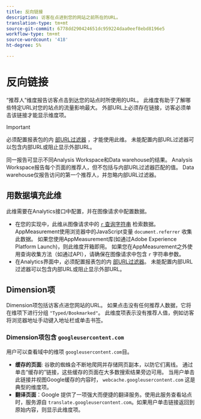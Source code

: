 ```yaml
---
title: 反向链接
description: 访客在点进到您的网站之前所在的URL。
translation-type: tm+mt
source-git-commit: 6778dd290424651dc959224daa0eef8ebd8196e5
workflow-type: tm+mt
source-wordcount: '418'
ht-degree: 5%

---
```



# 反向链接

“推荐人”维度报告访客点击到达您的站点时所使用的URL。 此维度有助于了解哪些特定URL对您的站点的流量影响最大。 外部URL上必须存在链接，访客必须单击该链接才能显示维度项。

>[!IMPORTANT]
>
>必须配置报表包的内 [部URL过滤器](/help/admin/admin/internal-url-filter-admin.md) ，才能使用此维。 未能配置内部URL过滤器可以包含内部URL或阻止显示外部URL。

同一报告可显示不同Analysis Workspace和Data warehouse的结果。 Analysis Workspace报告每个页面的推荐人，但不包括与内部URL过滤器匹配的值。 Data warehouse仅报告访问的第一个推荐人，并忽略内部URL过滤器。

## 用数据填充此维

此维需要在Analytics接口中配置，并在图像请求中配置数据。

* 在您的实现中，此维从图像请求中的 [`r` 查询字符串](/help/implement/validate/query-parameters.md) 检索数据。 AppMeasurement使用浏览器中的JavaScript变量 `document.referrer` 收集此数据。 如果您使用AppMeasurement库(如通过Adobe Experience Platform Launch)，则此维度开箱即用。 如果您在AppMeasurement之外使用查询收集方法（如通过API），请确保在图像请求中包含 `r` 字符串参数。
* 在Analytics界面中，必须配置报表包的内 [部URL过滤器](/help/admin/admin/internal-url-filter-admin.md)。 未能配置内部URL过滤器可以包含内部URL或阻止显示外部URL。

## Dimension项

Dimension项包括访客点进您网站的URL。 如果点击没有任何推荐人数据，它将在维项下进行分组 `"Typed/Bookmarked"`。 此维度项表示没有推荐人值，例如访客将浏览器地址手动键入地址栏或单击书签。

### Dimension项包含 `googleusercontent.com`

用户可以查看域中的维项 `googleusercontent.com`目。

* **缓存的页面**: 谷歌的蜘蛛会不断地爬网并存储网页副本，以防它们离线。 通过单击“缓存的”链接，这些缓存的页面在大多数搜索结果旁边可用。 当用户单击此链接并视图Google缓存的内容时， `webcache.googleusercontent.com` 这是典型的维度项。
* **翻译页面**：Google 提供了一项强大而便捷的翻译服务。使用此服务查看站点时，服务源自 `translate.googleusercontent.com`。如果用户单击链接返回到原始内容，则显示此维度项。
